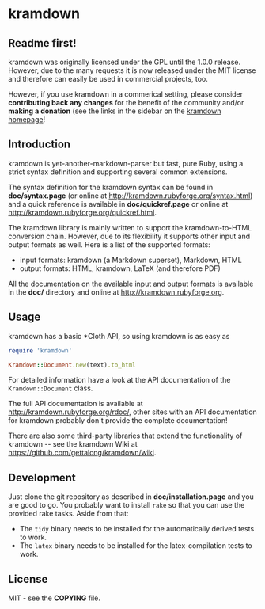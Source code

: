 # kramdown

## Readme first!

kramdown was originally licensed under the GPL until the 1.0.0 release. However, due to the many
requests it is now released under the MIT license and therefore can easily be used in commercial
projects, too.

However, if you use kramdown in a commerical setting, please consider **contributing back any
changes** for the benefit of the community and/or **making a donation** (see the links in the
sidebar on the [kramdown homepage](http://kramdown.rubyforge.org/)!


## Introduction

kramdown is yet-another-markdown-parser but fast, pure Ruby, using a strict syntax definition and
supporting several common extensions.

The syntax definition for the kramdown syntax can be found in **doc/syntax.page** (or online at
<http://kramdown.rubyforge.org/syntax.html>) and a quick reference is available in
**doc/quickref.page** or online at <http://kramdown.rubyforge.org/quickref.html>.

The kramdown library is mainly written to support the kramdown-to-HTML conversion chain. However,
due to its flexibility it supports other input and output formats as well. Here is a list of the
supported formats:

* input formats: kramdown (a Markdown superset), Markdown, HTML
* output formats: HTML, kramdown, LaTeX (and therefore PDF)

All the documentation on the available input and output formats is available in the **doc/**
directory and online at <http://kramdown.rubyforge.org>.


## Usage

kramdown has a basic *Cloth API, so using kramdown is as easy as

```ruby
require 'kramdown'

Kramdown::Document.new(text).to_html
```

For detailed information have a look at the API documentation of the `Kramdown::Document` class.

The full API documentation is available at <http://kramdown.rubyforge.org/rdoc/>, other sites with an
API documentation for kramdown probably don't provide the complete documentation!

There are also some third-party libraries that extend the functionality of kramdown -- see the
kramdown Wiki at <https://github.com/gettalong/kramdown/wiki>.


## Development

Just clone the git repository as described in **doc/installation.page** and you are good to go. You
probably want to install `rake` so that you can use the provided rake tasks. Aside from that:

* The `tidy` binary needs to be installed for the automatically derived tests to work.
* The `latex` binary needs to be installed for the latex-compilation tests to work.


## License

MIT - see the **COPYING** file.
